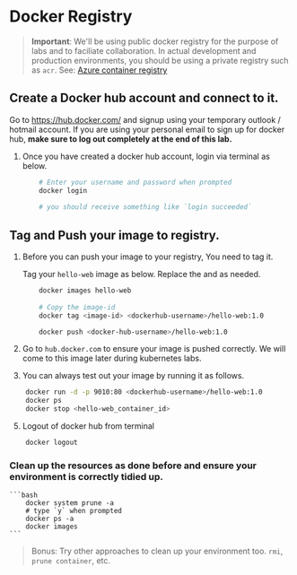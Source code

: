 # Docker Registry

> **Important**: We'll be using public docker registry for the purpose of labs and to faciliate collaboration. In actual development and production environments, you should be using a private registry such as `acr`. See: [Azure container registry](https://azure.microsoft.com/en-gb/services/container-registry/)

## Create a Docker hub account and connect to it.

Go to https://hub.docker.com/ and signup using your temporary outlook / hotmail account. If you are using your personal email to sign up for docker hub, **make sure to log out completely at the end of this lab.**

1. Once you have created a docker hub account, login via terminal as below. 

    ```bash
        # Enter your username and password when prompted
        docker login
        
        # you should receive something like `login succeeded`        
    ```

## Tag and Push your image to registry.

1. Before you can push your image to your registry, You need to tag it. 

    Tag your `hello-web` image as below. Replace the <image-id> and <dockerhub-username> as needed.

    ```bash
        docker images hello-web 
        
        # Copy the image-id
        docker tag <image-id> <dockerhub-username>/hello-web:1.0

        docker push <docker-hub-username>/hello-web:1.0
    ```

2. Go to `hub.docker.com` to ensure your image is pushed correctly. We will come to this image later during kubernetes labs.

3. You can always test out your image by running it as follows. 

```bash
    docker run -d -p 9010:80 <dockerhub-username>/hello-web:1.0
    docker ps
    docker stop <hello-web_container_id>
```

5. Logout of docker hub from terminal

```bash
    docker logout
```

### Clean up the resources as done before and ensure your environment is correctly tidied up.   

    ```bash
        docker system prune -a
        # type `y` when prompted
        docker ps -a
        docker images
    ```
> Bonus: Try other approaches to clean up your environment too. `rmi`, `prune container`, etc.
